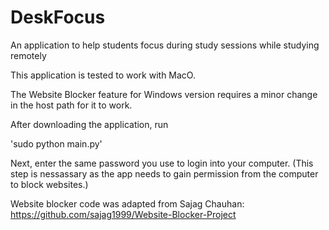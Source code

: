 # DeskFocus
An application to help students focus during study sessions while studying remotely

This application is tested to work with MacO. 

The Website Blocker feature for Windows version requires a minor change in the host path for it to work. 

After downloading the application, run

'sudo python main.py'

Next, enter the same password you use to login into your computer. 
(This step is nessassary as the app needs to gain permission from the computer to block websites.)

Website blocker code was adapted from Sajag Chauhan:
https://github.com/sajag1999/Website-Blocker-Project
